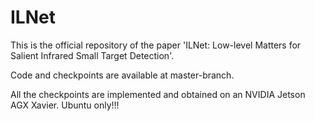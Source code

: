# ILNet
This is the official repository of the paper 'ILNet: Low-level Matters for Salient Infrared Small Target Detection'.

Code and checkpoints are available at master-branch.

All the checkpoints are implemented and obtained on an NVIDIA Jetson AGX Xavier. Ubuntu only!!!
